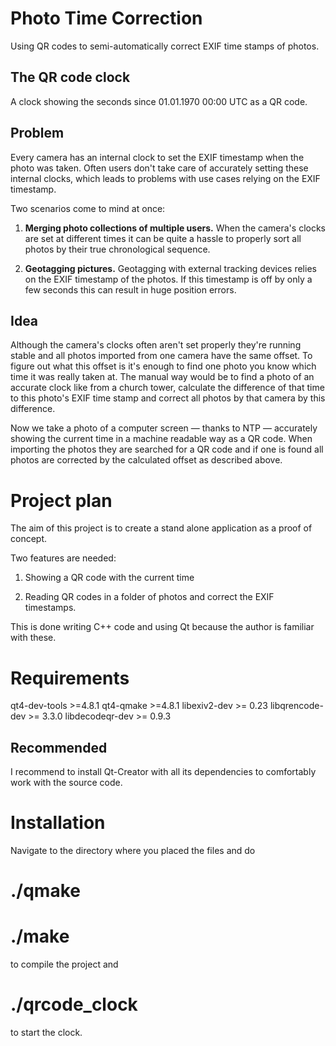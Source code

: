 # Photo Time Correction

Using QR codes to semi-automatically correct EXIF time stamps of photos.

## The QR code clock

A clock showing the seconds since 01.01.1970 00:00 UTC as a QR code.

## Problem

Every camera has an internal clock to set the EXIF timestamp when the photo was
taken. Often users don't take care of accurately setting these internal clocks,
which leads to problems with use cases relying on the EXIF timestamp.

Two scenarios come to mind at once:

1. **Merging photo collections of multiple users.** When the camera's clocks are
set at different times it can be quite a hassle to properly sort all photos by
their true chronological sequence.

2. **Geotagging pictures.** Geotagging with external tracking devices relies on
the EXIF timestamp of the photos. If this timestamp is off by only a few seconds
this can result in huge position errors.

## Idea

Although the camera's clocks often aren't set properly they're running stable
and all photos imported from one camera have the same offset. To figure out what
this offset is it's enough to find one photo you know which time it was really
taken at. The manual way would be to find a photo of an accurate clock like from
a church tower, calculate the difference of that time to this photo's EXIF time
stamp and correct all photos by that camera by this difference.

Now we take a photo of a computer screen — thanks to NTP — accurately showing 
the current time in a machine readable way as a QR code. When importing the
photos they are searched for a QR code and if one is found all photos are
corrected by the calculated offset as described above.

# Project plan

The aim of this project is to create a stand alone application as a proof of
concept.

Two features are needed:

1. Showing a QR code with the current time

2. Reading QR codes in a folder of photos and correct the EXIF timestamps.

This is done writing C++ code and using Qt because the author is familiar with
these.

# Requirements

qt4-dev-tools >=4.8.1
qt4-qmake >=4.8.1
libexiv2-dev >= 0.23
libqrencode-dev >= 3.3.0
libdecodeqr-dev >= 0.9.3

## Recommended

I recommend to install Qt-Creator with all its dependencies to comfortably
work with the source code.

# Installation

Navigate to the directory where you placed the files and do

  # ./qmake
  # ./make

to compile the project and 

  # ./qrcode_clock

to start the clock.


